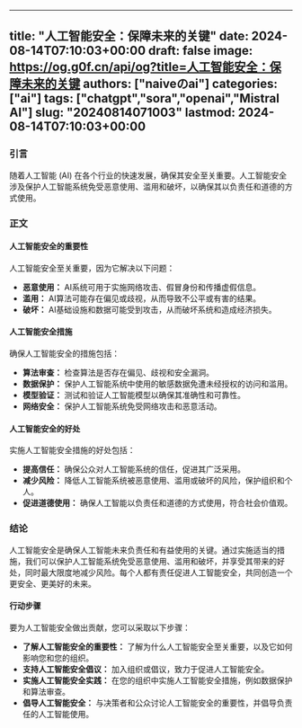 
---
title: "人工智能安全：保障未来的关键"
date: 2024-08-14T07:10:03+00:00
draft: false
image: https://og.g0f.cn/api/og?title=人工智能安全：保障未来的关键
authors: ["naiveのai"]
categories: ["ai"]
tags: ["chatgpt","sora","openai","Mistral AI"]
slug: "20240814071003"
lastmod: 2024-08-14T07:10:03+00:00
---
### 引言

随着人工智能 (AI) 在各个行业的快速发展，确保其安全至关重要。人工智能安全涉及保护人工智能系统免受恶意使用、滥用和破坏，以确保其以负责任和道德的方式使用。

### 正文

#### 人工智能安全的重要性

人工智能安全至关重要，因为它解决以下问题：

- **恶意使用：** AI系统可用于实施网络攻击、假冒身份和传播虚假信息。
- **滥用：** AI算法可能存在偏见或歧视，从而导致不公平或有害的结果。
- **破坏：** AI基础设施和数据可能受到攻击，从而破坏系统和造成经济损失。

#### 人工智能安全措施

确保人工智能安全的措施包括：

- **算法审查：** 检查算法是否存在偏见、歧视和安全漏洞。
- **数据保护：** 保护人工智能系统中使用的敏感数据免遭未经授权的访问和滥用。
- **模型验证：** 测试和验证人工智能模型以确保其准确性和可靠性。
- **网络安全：** 保护人工智能系统免受网络攻击和恶意活动。

#### 人工智能安全的好处

实施人工智能安全措施的好处包括：

- **提高信任：** 确保公众对人工智能系统的信任，促进其广泛采用。
- **减少风险：** 降低人工智能系统被恶意使用、滥用或破坏的风险，保护组织和个人。
- **促进道德使用：** 确保人工智能以负责任和道德的方式使用，符合社会价值观。

### 结论

人工智能安全是确保人工智能未来负责任和有益使用的关键。通过实施适当的措施，我们可以保护人工智能系统免受恶意使用、滥用和破坏，并享受其带来的好处，同时最大限度地减少风险。每个人都有责任促进人工智能安全，共同创造一个更安全、更美好的未来。

#### 行动步骤

要为人工智能安全做出贡献，您可以采取以下步骤：

- **了解人工智能安全的重要性：** 了解为什么人工智能安全至关重要，以及它如何影响您和您的组织。
- **支持人工智能安全倡议：** 加入组织或倡议，致力于促进人工智能安全。
- **实施人工智能安全实践：** 在您的组织中实施人工智能安全措施，例如数据保护和算法审查。
- **倡导人工智能安全：** 与决策者和公众讨论人工智能安全的重要性，并倡导负责任的人工智能使用。